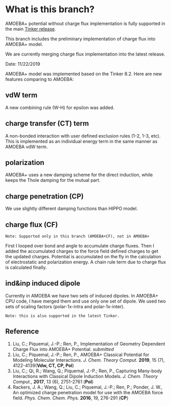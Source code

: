 # What is this branch? 
AMOEBA+ potential without charge flux implementation is fully supported in the main [Tinker release](https://github.com/TinkerTools/Tinker/tree/release).

This branch includes the preliminary implementation of charge flux into AMOEBA+ model.

We are currently merging charge flux implementation into the latest release.

Date: 11/22/2019

AMOEBA+ model was implemented based on the Tinker 8.2. Here are new features comparing to AMOEBA:

## vdW term
  A new combining rule (W-H) for epsilon was added. 

## charge transfer (CT) term 
  A non-bonded interaction with user defined exclusion rules (1-2, 1-3, etc). 
  This is implemented as an individual energy term in the same manner as AMOEBA vdW term. 

## polarization
  AMOEBA+ uses a new damping scheme for the direct induction, while keeps the Thole damping for the mutual part.

## charge penetration (CP)
  We use slightly different damping functions than HIPPO model.

## charge flux (CF) 

	Note: Supported only in this branch (AMOEBA+CF), not in AMOEBA+

  First I looped over bond and angle to accumulate charge fluxes. Then I added the accumulated charges to the force field defined charges to get the updated charges.
  Potential is accumulated on the fly in the calculation of electrostatic and polarization energy.
	A chain rule term due to charge flux is calculated finally. 

## ind&inp induced dipole
  Currently in AMOEBA we have two sets of induced dipoles. In AMOEBA+ CPU code, I have merged them and use only one set of dipole. We used two sets of scaling factors (polar-1x-intra and polar-1x-inter).

	Note: this is also supported in the latest Tinker.

## Reference

1. Liu, C.; Piquemal, J.-P.; Ren, P., Implementation of Geometry Dependent Charge Flux into AMOEBA+ Potential.  *submitted*
1. Liu, C.; Piquemal, J.-P.; Ren, P., AMOEBA+ Classical Potential for Modeling Molecular Interactions. *J. Chem. Theory Comput.* **2019**, 15 (7), 4122-4139(__Vdw, CT, CP, Pol__)
1. Liu, C.; Qi, R.; Wang, Q.; Piquemal, J.-P.; Ren, P., Capturing Many-body Interactions with Classical Dipole Induction Models. *J. Chem. Theory Comput.*, **2017**, 13 (6), 2751-2761 (__Pol__)
1. Rackers, J. A.; Wang, Q.; Liu, C.; Piquemal, J.-P.; Ren, P.; Ponder, J. W., An optimized charge penetration model for use with the AMOEBA force field. *Phys. Chem. Chem. Phys.* **2016**, 19, 276-291 (__CP__)
